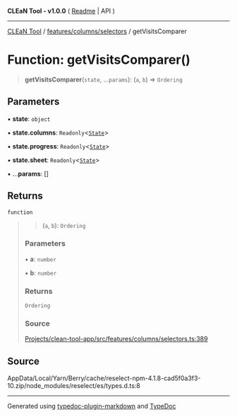 **CLEaN Tool - v1.0.0** ( [Readme](../../../../README.md) \| API )

***

[CLEaN Tool](../../../../modules.md) / [features/columns/selectors](../README.md) / getVisitsComparer

# Function: getVisitsComparer()

> **getVisitsComparer**(`state`, ...`params`): (`a`, `b`) => `Ordering`

## Parameters

▪ **state**: `object`

▪ **state.columns**: `Readonly`\<[`State`](../../../../selectors/columns/selectors/private/interfaces/State.md)\>

▪ **state.progress**: `Readonly`\<[`State`](../../../../selectors/columns/selectors/private/interfaces/State.md)\>

▪ **state.sheet**: `Readonly`\<[`State`](../../../sheet/reducers/interfaces/State.md)\>

▪ ...**params**: []

## Returns

`function`

> > (`a`, `b`): `Ordering`
>
> ### Parameters
>
> ▪ **a**: `number`
>
> ▪ **b**: `number`
>
> ### Returns
>
> `Ordering`
>
> ### Source
>
> [Projects/clean-tool-app/src/features/columns/selectors.ts:389](https://github.com/yuckyh/clean-tool-app/)
>

## Source

AppData/Local/Yarn/Berry/cache/reselect-npm-4.1.8-cad5f0a3f3-10.zip/node\_modules/reselect/es/types.d.ts:8

***

Generated using [typedoc-plugin-markdown](https://www.npmjs.com/package/typedoc-plugin-markdown) and [TypeDoc](https://typedoc.org/)
